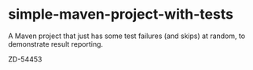 # simple-maven-project-with-tests
A Maven project that just has some test failures (and skips) at random, to demonstrate result reporting.

ZD-54453
